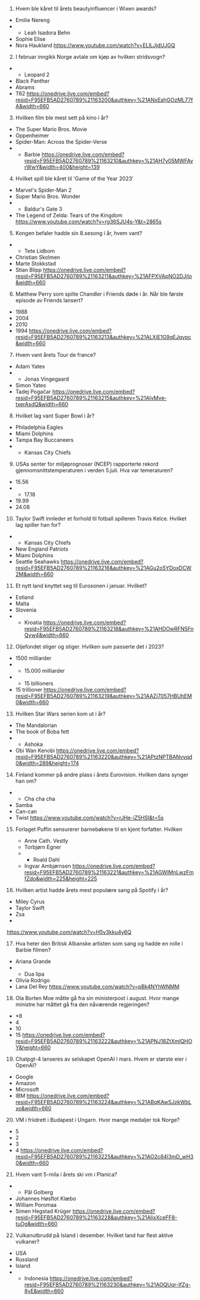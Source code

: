 1. Hvem ble kåret til årets beautyinfluencer i Wixen awards?
- Emilie Nereng
- * Leah Isadora Behn
- Sophie Elise
- Nora Haukland
https://www.youtube.com/watch?v=ELlLJjdUJGQ

2. I februar inngikk Norge avtale om kjøp av hvilken stridsvogn?
- * Leopard 2
- Black Panther
- Abrams
- T62
https://onedrive.live.com/embed?resid=F95EFB5AD2760789%21163200&authkey=%21ANxEahGOzML77fA&width=660

3. Hvilken film ble mest sett på kino i år?
- The Super Mario Bros. Movie
- Oppenheimer
- Spider-Man: Across the Spider-Verse
- * Barbie
https://onedrive.live.com/embed?resid=F95EFB5AD2760789%21163210&authkey=%21AH7y05MWFAvrWwY&width=400&height=139

4. Hvilket spill ble kåret til 'Game of the Year 2023'
- Marvel's Spider-Man 2
- Super Mario Bros. Wonder 
- * Baldur's Gate 3 
- The Legend of Zelda: Tears of the Kingdom
https://www.youtube.com/watch?v=rg36SJU4s-Y&t=2865s

5. Kongen befaler hadde sin 8.sesong i år, hvem vant?
- * Tete Lidbom
- Christian Skolmen
- Marte Stokkstad
- Stian Blipp
https://onedrive.live.com/embed?resid=F95EFB5AD2760789%21163211&authkey=%21AFPXVApNO2DJjIo&width=660

6. Matthew Perry som spilte Chandler i Friends døde i år. Når ble første episode av Friends lansert?
- 1988
- 2004
- 2010
- 1994
https://onedrive.live.com/embed?resid=F95EFB5AD2760789%21163213&authkey=%21ALXiE1G9qEJqvpc&width=660

7. Hvem vant årets Tour de france?
-  Adam Yates
-  * Jonas Vingegaard
-  Simon Yates
-  Tadej Pogačar
https://onedrive.live.com/embed?resid=F95EFB5AD2760789%21163215&authkey=%21AIvMve-txerAsdQ&width=660

8. Hvilket lag vant Super Bowl i år?
- Philadelphia Eagles
- Miami Dolphins
- Tampa Bay Buccaneers
- * Kansas City Chiefs

9. USAs senter for miljøprognoser (NCEP) rapporterte rekord gjennomsnittstemperaturen i verden 5.juli. Hva var temeraturen?
- 15.56
- * 17.18
- 19.99
- 24.08

10. Taylor Swift innleder et forhold til fotball spilleren Travis Kelce. Hvilket lag spiller han for?

- * Kansas City Chiefs
- New England Patriots
- Miami Dolphins
- Seattle Seahawks
https://onedrive.live.com/embed?resid=F95EFB5AD2760789%21163216&authkey=%21AGu2o5YDoxDCW2M&width=660

11. Et nytt land knyttet seg til Eurosonen i januar. Hvilket?

- Estland
- Malta
- Slovenia
- * Kroatia
https://onedrive.live.com/embed?resid=F95EFB5AD2760789%21163218&authkey=%21AHDOwRFN5FnQyw4&width=660

12. Oljefondet stiger og stiger. Hvilken sum passerte det i 2023?

- 1500 milliarder
- * 15.000 milliarder
- * 15 billioners
- 15 trillioner
https://onedrive.live.com/embed?resid=F95EFB5AD2760789%21163219&authkey=%21AAZj7057HBUhEM0&width=660

13. Hvilken Star Wars serien kom ut i år?
- The Mandalorian
- The book of Boba fett
- * Ashoka
- Obi Wan Kenobi
https://onedrive.live.com/embed?resid=F95EFB5AD2760789%21163220&authkey=%21APtzNPTBANvvqd0&width=289&height=174

14. Finland kommer på andre plass i årets Eurovision. Hvilken dans synger han om?
- * Cha cha cha
- Samba
- Can-can
- Twist
https://www.youtube.com/watch?v=rJHe-iZ5HSI&t=5s

15. Forlaget Puffin sensurerer barnebøkene til en kjent forfatter. Hvilken
    - Anne Cath. Vestly
    - Torbjørn Egner
    - * Roald Dahl
    - Ingvar Ambjørnsen
https://onedrive.live.com/embed?resid=F95EFB5AD2760789%21163221&authkey=%21AGWlMnLwzFmfZdo&width=225&height=225

16. Hvilken artist hadde årets mest populære sang på Spotify i år?
- Miley Cyrus
- Taylor Swift
- Zsa
- 
https://www.youtube.com/watch?v=H5v3kku4y6Q

17. Hva heter den Britisk Albanske artisten som sang og hadde en rolle i Barbie filmen?
- Ariana Grande
- * Dua lipa
- Olivia Rodrigo
- Lana Del Rey
https://www.youtube.com/watch?v=pBk4NYhWNMM

18. Ola Borten Moe måtte gå fra sin ministerpost i august. Hvor mange ministre har måttet gå fra den nåværende regjeringen?
- *8
- 4
- 10
- 15
https://onedrive.live.com/embed?resid=F95EFB5AD2760789%21163222&authkey=%21APNJ18ZtXmlQHOY&height=660

19. Chatpgt-4 lanseres av selskapet OpenAI i mars. Hvem er største eier i OpenAI?
- Google
- Amazon
- Microsoft
- IBM
https://onedrive.live.com/embed?resid=F95EFB5AD2760789%21163224&authkey=%21ABqKAwSJzkWbLxo&width=660

20. VM i friidrett i Budapest i Ungarn. Hvor mange medaljer tok Norge?
- 5
- 2
- 3
- 4
https://onedrive.live.com/embed?resid=F95EFB5AD2760789%21163225&authkey=%21AO2c84I3mD_wH30&width=660

21. Hvem vant 5-mila i årets ski vm i Planica?
- * Pål Golberg
- Johannes Høsflot Klæbo
- William Poromaa
- Simen Hegstad Krüger
https://onedrive.live.com/embed?resid=F95EFB5AD2760789%21163228&authkey=%21AIixXceFF8-tuOg&width=660

22. Vulkanutbrudd på Island i desember. Hvilket land har flest aktive vulkaner?
- USA
- Russland
- Island
- * Indonesia
https://onedrive.live.com/embed?resid=F95EFB5AD2760789%21163230&authkey=%21AOQUqr-IfZg-8yE&width=660
